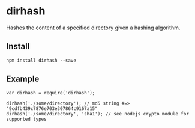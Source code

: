 dirhash
=======

Hashes the content of a specified directory given a hashing algorithm.

Install
-------

	npm install dirhash --save
	
Example
-------

    var dirhash = require('dirhash');
	
    dirhash('./some/directory'); // md5 string #=> "9cdfb439c7876e703e307864c9167a15"
    dirhash('./some/directory', 'sha1'); // see nodejs crypto module for supported types
